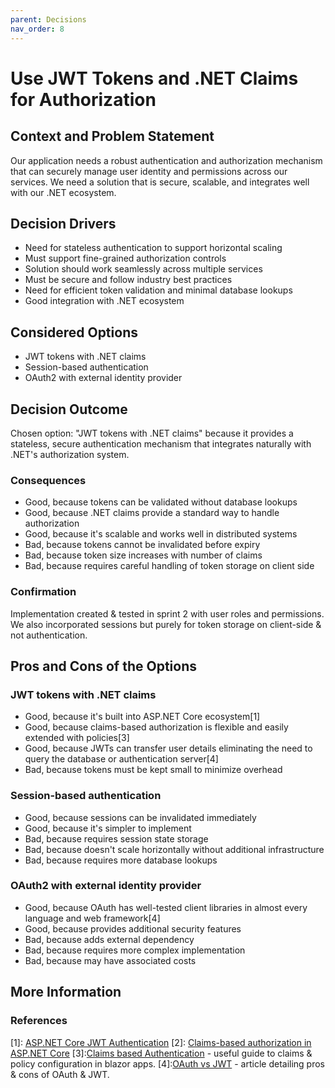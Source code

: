 ```yaml
---
parent: Decisions
nav_order: 8
---
```


# Use JWT Tokens and .NET Claims for Authorization

## Context and Problem Statement

Our application needs a robust authentication and authorization mechanism that can securely manage user identity and permissions across our services. We need a solution that is secure, scalable, and integrates well with our .NET ecosystem.

## Decision Drivers

- Need for stateless authentication to support horizontal scaling
- Must support fine-grained authorization controls
- Solution should work seamlessly across multiple services
- Must be secure and follow industry best practices
- Need for efficient token validation and minimal database lookups
- Good integration with .NET ecosystem

## Considered Options

- JWT tokens with .NET claims
- Session-based authentication
- OAuth2 with external identity provider

## Decision Outcome

Chosen option: "JWT tokens with .NET claims" because it provides a stateless, secure authentication mechanism that integrates naturally with .NET's authorization system.

### Consequences

- Good, because tokens can be validated without database lookups
- Good, because .NET claims provide a standard way to handle authorization
- Good, because it's scalable and works well in distributed systems
- Bad, because tokens cannot be invalidated before expiry
- Bad, because token size increases with number of claims
- Bad, because requires careful handling of token storage on client side

### Confirmation

Implementation created & tested in sprint 2 with user roles and permissions. We also incorporated sessions but purely for token storage on client-side & not authentication.

## Pros and Cons of the Options

### JWT tokens with .NET claims

- Good, because it's built into ASP.NET Core ecosystem[1]
- Good, because claims-based authorization is flexible and easily extended with policies[3]
- Good, because JWTs can transfer user details eliminating the need to query the database or authentication server[4]
- Bad, because tokens must be kept small to minimize overhead

### Session-based authentication

- Good, because sessions can be invalidated immediately
- Good, because it's simpler to implement
- Bad, because requires session state storage
- Bad, because doesn't scale horizontally without additional infrastructure
- Bad, because requires more database lookups

### OAuth2 with external identity provider

- Good, because OAuth has well-tested client libraries in almost every language and web framework[4]
- Good, because provides additional security features
- Bad, because adds external dependency
- Bad, because requires more complex implementation
- Bad, because may have associated costs

## More Information

### References

[1]: [ASP.NET Core JWT Authentication](https://docs.microsoft.com/en-us/aspnet/core/security/authentication/jwt-authn)
[2]: [Claims-based authorization in ASP.NET Core](https://docs.microsoft.com/en-us/aspnet/core/security/authorization/claims)
[3]:[Claims based Authentication](https://chrissainty.com/securing-your-blazor-apps-authentication-with-clientside-blazor-using-webapi-aspnet-core-identity/) - useful guide to claims & policy configuration in blazor apps.
[4]:[OAuth vs JWT](https://frontegg.com/blog/oauth-vs-jwt#:~:text=OAuth%20and%20JWT%20are%20both,server%2Dto%2Dserver%20authorization.) - article detailing pros & cons of OAuth & JWT.

